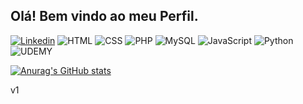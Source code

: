 ## Olá! Bem vindo ao meu Perfil. 

[![Linkedin](https://img.shields.io/badge/LinkedIn-0077B5?style=for-the-badge&logo=linkedin&logoColor=white)](https://www.linkedin.com/in/fernando-esteves89/)
![HTML](https://img.shields.io/badge/HTML5-E34F26?style=for-the-badge&logo=html5&logoColor=white)
![CSS](https://img.shields.io/badge/CSS3-1572B6?style=for-the-badge&logo=css3&logoColor=white)
![PHP](https://img.shields.io/badge/PHP-777BB4?style=for-the-badge&logo=php&logoColor=white)
![MySQL](https://img.shields.io/badge/MySQL-00000F?style=for-the-badge&logo=mysql&logoColor=white)
![JavaScript](https://shields.io/badge/JavaScript-F7DF1E?logo=JavaScript&logoColor=000&style=flat-square)
![Python](https://img.shields.io/badge/python-3670A0?style=for-the-badge&logo=python&logoColor=ffdd54)
![UDEMY](https://img.shields.io/badge/Udemy-EC5252?style=for-the-badge&logo=Udemy&logoColor=white)


[![Anurag's GitHub stats](https://github-readme-stats.vercel.app/api?username=Freckery)](https://github.com/anuraghazra/github-readme-stats)

v1
